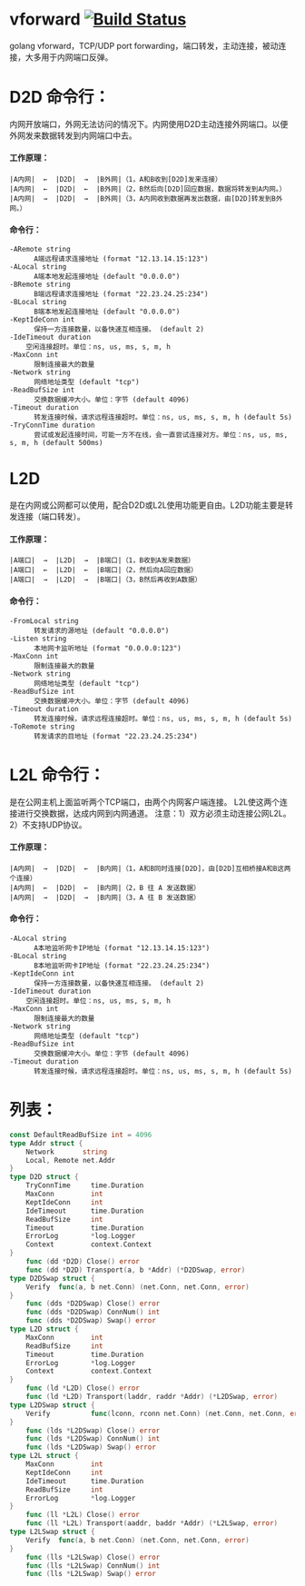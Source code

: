 # vforward [![Build Status](https://travis-ci.org/456vv/vforward.svg?branch=master)](https://travis-ci.org/456vv/vforward)
golang vforward，TCP/UDP port forwarding，端口转发，主动连接，被动连接，大多用于内网端口反弹。

D2D 命令行：
====================
内网开放端口，外网无法访问的情况下。内网使用D2D主动连接外网端口。以便外网发来数据转发到内网端口中去。<br/>
#### 工作原理：
    |A内网|  ←  |D2D|  →  |B外网|（1，A和B收到[D2D]发来连接）
    |A内网|  ←  |D2D|  ←  |B外网|（2，B然后向[D2D]回应数据，数据将转发到A内网。）
    |A内网|  →  |D2D|  →  |B外网|（3，A内网收到数据再发出数据，由[D2D]转发到B外网。）

#### 命令行：
    -ARemote string
          A端远程请求连接地址 (format "12.13.14.15:123")
    -ALocal string
          A端本地发起连接地址 (default "0.0.0.0")
    -BRemote string
          B端远程请求连接地址 (format "22.23.24.25:234")
    -BLocal string
          B端本地发起连接地址 (default "0.0.0.0")
    -KeptIdeConn int
          保持一方连接数量，以备快速互相连接。 (default 2)
    -IdeTimeout duration
        空闲连接超时。单位：ns, us, ms, s, m, h
    -MaxConn int
          限制连接最大的数量
    -Network string
          网络地址类型 (default "tcp")
    -ReadBufSize int
          交换数据缓冲大小。单位：字节 (default 4096)
    -Timeout duration
          转发连接时候，请求远程连接超时。单位：ns, us, ms, s, m, h (default 5s)
    -TryConnTime duration
          尝试或发起连接时间，可能一方不在线，会一直尝试连接对方。单位：ns, us, ms, s, m, h (default 500ms)

L2D
====================
是在内网或公网都可以使用，配合D2D或L2L使用功能更自由。L2D功能主要是转发连接（端口转发）。<br/>
#### 工作原理：
    |A端口|  →  |L2D|  →  |B端口|（1，B收到A发来数据）
    |A端口|  ←  |L2D|  ←  |B端口|（2，然后向A回应数据）
    |A端口|  →  |L2D|  →  |B端口|（3，B然后再收到A数据）

#### 命令行：
    -FromLocal string
          转发请求的源地址 (default "0.0.0.0")
    -Listen string
          本地网卡监听地址 (format "0.0.0.0:123")
    -MaxConn int
          限制连接最大的数量
    -Network string
          网络地址类型 (default "tcp")
    -ReadBufSize int
          交换数据缓冲大小。单位：字节 (default 4096)
    -Timeout duration
          转发连接时候，请求远程连接超时。单位：ns, us, ms, s, m, h (default 5s)
    -ToRemote string
          转发请求的目地址 (format "22.23.24.25:234")

L2L 命令行：
====================
是在公网主机上面监听两个TCP端口，由两个内网客户端连接。 L2L使这两个连接进行交换数据，达成内网到内网通道。 注意：1）双方必须主动连接公网L2L。2）不支持UDP协议。<br/>
#### 工作原理：
    |A内网|  →  |D2D|  ←  |B内网|（1，A和B同时连接[D2D]，由[D2D]互相桥接A和B这两个连接）
    |A内网|  ←  |D2D|  ←  |B内网|（2，B 往 A 发送数据）
    |A内网|  →  |D2D|  →  |B内网|（3，A 往 B 发送数据）

#### 命令行：
    -ALocal string
          A本地监听网卡IP地址 (format "12.13.14.15:123")
    -BLocal string
          B本地监听网卡IP地址 (format "22.23.24.25:234")
    -KeptIdeConn int
          保持一方连接数量，以备快速互相连接。 (default 2)
    -IdeTimeout duration
        空闲连接超时。单位：ns, us, ms, s, m, h
    -MaxConn int
          限制连接最大的数量
    -Network string
          网络地址类型 (default "tcp")
    -ReadBufSize int
          交换数据缓冲大小。单位：字节 (default 4096)
    -Timeout duration
          转发连接时候，请求远程连接超时。单位：ns, us, ms, s, m, h (default 5s)

# **列表：**
```go
const DefaultReadBufSize int = 4096                                             // 默认交换数据缓冲大小
type Addr struct {                                                      // 地址
    Network       string                                                        // 网络类型
    Local, Remote net.Addr                                                      // 本地，远程
}
type D2D struct {                                                       // D2D（内网to内网）
    TryConnTime     time.Duration                                               // 尝试或发起连接时间，可能一方不在线，会一直尝试连接对方。
    MaxConn         int                                                         // 限制连接最大的数量
    KeptIdeConn     int                                                         // 保持一方连接数量，以备快速互相连接。
    IdeTimeout      time.Duration                                               // 空闲连接超时
    ReadBufSize     int                                                         // 交换数据缓冲大小
    Timeout         time.Duration                                               // 发起连接超时
    ErrorLog        *log.Logger                                                 // 日志
    Context         context.Context                                             // 上下文
}
    func (dd *D2D) Close() error                                                // 关闭
    func (dd *D2D) Transport(a, b *Addr) (*D2DSwap, error)                      // 建立连接
type D2DSwap struct {                                                    // D2D交换数据
    Verify  func(a, b net.Conn) (net.Conn, net.Conn, error)                     // 数据交换前对双方连接操作，可以现实验证之类
}
    func (dds *D2DSwap) Close() error                                           // 关闭
    func (dds *D2DSwap) ConnNum() int                                           // 当前连接数
    func (dds *D2DSwap) Swap() error                                            // 开始交换
type L2D struct {                                                        // L2D（端口转发）
    MaxConn         int                                                         // 限制连接最大的数量
    ReadBufSize     int                                                         // 交换数据缓冲大小
    Timeout         time.Duration                                               // 发起连接超时
    ErrorLog        *log.Logger                                                 // 日志
    Context         context.Context                                             // 上下文
}
    func (ld *L2D) Close() error                                                // 关闭
    func (ld *L2D) Transport(laddr, raddr *Addr) (*L2DSwap, error)              // 建立连接
type L2DSwap struct {                                                     // L2D交换数据
    Verify          func(lconn, rconn net.Conn) (net.Conn, net.Conn, error)     // 数据交换前对双方连接操作，可以现实验证之类
}
    func (lds *L2DSwap) Close() error                                           // 关闭
    func (lds *L2DSwap) ConnNum() int                                           // 当前连接数
    func (lds *L2DSwap) Swap() error                                            // 开始交换
type L2L struct {                                                         // L2L（内网to内网）
    MaxConn         int                                                         // 限制连接最大的数量
    KeptIdeConn     int                                                         // 保持一方连接数量，以备快速互相连接。
    IdeTimeout      time.Duration                                               // 空闲连接超时
    ReadBufSize     int                                                         // 交换数据缓冲大小
    ErrorLog        *log.Logger                                                 // 日志
}
    func (ll *L2L) Close() error                                                // 关闭
    func (ll *L2L) Transport(aaddr, baddr *Addr) (*L2LSwap, error)              // 建立连接
type L2LSwap struct {                                                     // L2L交换数据
    Verify  func(a, b net.Conn) (net.Conn, net.Conn, error)                     // 数据交换前对双方连接操作，可以现实验证之类
}
    func (lls *L2LSwap) Close() error                                           // 关闭
    func (lls *L2LSwap) ConnNum() int                                           // 当前连接数
    func (lls *L2LSwap) Swap() error                                            // 开始交换
```